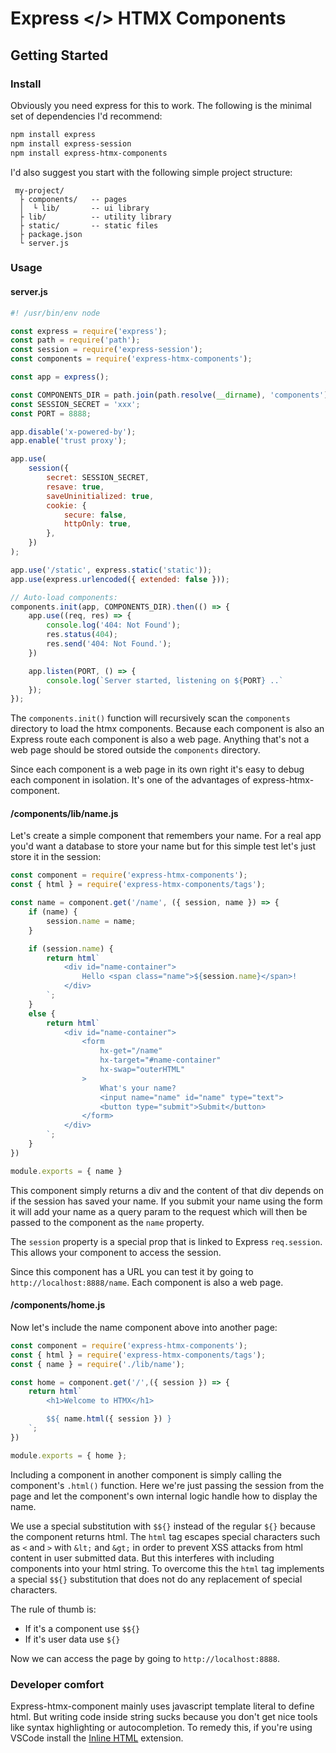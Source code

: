 # Express </> HTMX Components

## Getting Started

### Install

Obviously you need express for this to work. The following
is the minimal set of dependencies I'd recommend:

```sh
npm install express
npm install express-session
npm install express-htmx-components
```

I'd also suggest you start with the following simple project
structure:

```text
 my-project/
  ├ components/   -- pages
  │  └ lib/       -- ui library
  ├ lib/          -- utility library
  ├ static/       -- static files
  ├ package.json
  └ server.js
```

### Usage

#### server.js

```js
#! /usr/bin/env node

const express = require('express');
const path = require('path');
const session = require('express-session');
const components = require('express-htmx-components');

const app = express();

const COMPONENTS_DIR = path.join(path.resolve(__dirname), 'components');
const SESSION_SECRET = 'xxx';
const PORT = 8888;

app.disable('x-powered-by');
app.enable('trust proxy');

app.use(
    session({
        secret: SESSION_SECRET,
        resave: true,
        saveUninitialized: true,
        cookie: {
            secure: false,
            httpOnly: true,
        },
    })
);

app.use('/static', express.static('static'));
app.use(express.urlencoded({ extended: false }));

// Auto-load components:
components.init(app, COMPONENTS_DIR).then(() => {
    app.use((req, res) => {
        console.log('404: Not Found');
        res.status(404);
        res.send('404: Not Found.');
    })

    app.listen(PORT, () => {
        console.log(`Server started, listening on ${PORT} ..`
    });
});
```

The `components.init()` function will recursively scan the `components`
directory to load the htmx components. Because each component is also
an Express route each component is also a web page. Anything that's not
a web page should be stored outside the `components` directory.

Since each component is a web page in its own right it's easy to debug
each component in isolation. It's one of the advantages of
express-htmx-component.

#### /components/lib/name.js

Let's create a simple component that remembers your name. For a real app you'd
want a database to store your name but for this simple test let's just store
it in the session:

```js
const component = require('express-htmx-components');
const { html } = require('express-htmx-components/tags');

const name = component.get('/name', ({ session, name }) => {
    if (name) {
        session.name = name;
    }

    if (session.name) {
        return html`
            <div id="name-container">
                Hello <span class="name">${session.name}</span>!
            </div>
        `;
    }
    else {
        return html`
            <div id="name-container">
                <form
                    hx-get="/name"
                    hx-target="#name-container"
                    hx-swap="outerHTML"
                >
                    What's your name?
                    <input name="name" id="name" type="text">
                    <button type="submit">Submit</button>
                </form>
            </div>
        `;
    }
})

module.exports = { name }
```

This component simply returns a div and the content of that div depends
on if the session has saved your name. If you submit your name using the
form it will add your name as a query param to the request which will then
be passed to the component as the `name` property.

The `session` property is a special prop that is linked to Express
`req.session`. This allows your component to access the session.

Since this component has a URL you can test it by going to
`http://localhost:8888/name`. Each component is also a web page.

#### /components/home.js

Now let's include the name component above into another page:

```js
const component = require('express-htmx-components');
const { html } = require('express-htmx-components/tags');
const { name } = require('./lib/name');

const home = component.get('/',({ session }) => {
    return html`
        <h1>Welcome to HTMX</h1>

        $${ name.html({ session }) }
    `;
})

module.exports = { home };
```

Including a component in another component is simply calling the component's
`.html()` function. Here we're just passing the session from the page and
let the component's own internal logic handle how to display the name.

We use a special substitution with `$${}` instead of the regular `${}` because
the component returns html. The `html` tag escapes special characters such as
`<` and `>` with `&lt;` and `&gt;` in order to prevent XSS attacks from html
content in user submitted data. But this interferes with including components
into your html string. To overcome this the `html` tag implements a special
`$${}` substitution that does not do any replacement of special characters.

The rule of thumb is:

- If it's a component use `$${}`
- If it's user data use `${}`

Now we can access the page by going to `http://localhost:8888`.

### Developer comfort

Express-htmx-component mainly uses javascript template literal to
define html. But writing code inside string sucks because you don't get
nice tools like syntax highlighting or autocompletion. To remedy this,
if you're using VSCode install the
[Inline HTML](https://marketplace.visualstudio.com/items?itemName=pushqrdx.inline-html) extension.
